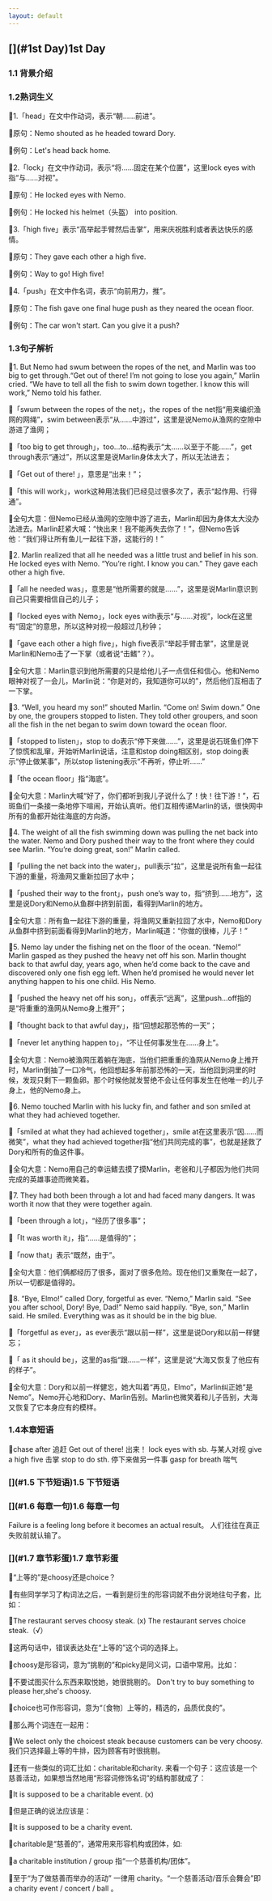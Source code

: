```yaml
---
layout: default
---
```


## [](#1st Day)1st Day

### [](#1.1背景介绍)1.1 背景介绍
 

 
### [](#1.2熟词生义)1.2熟词生义

🧣1.「head」在文中作动词，表示“朝……前进”。

🧦原句：Nemo shouted as he headed toward Dory.

🧦例句：Let's head back home.

🧣2.「lock」在文中作动词，表示“将……固定在某个位置”，这里lock eyes with指“与……对视”。

🧦原句：He locked eyes with Nemo.

🧦例句：He locked his helmet（头盔） into position.

🧣3.「high five」表示“高举起手臂然后击掌”，用来庆祝胜利或者表达快乐的感情。

🧦原句：They gave each other a high five.

🧦例句：Way to go! High five!

🧣4.「push」在文中作名词，表示“向前用力，推”。

🧦原句：The fish gave one final huge push as they neared the ocean floor.

🧦例句：The car won't start. Can you give it a push?



### [](#1.3句子解析)1.3句子解析

🧣1. But Nemo had swum between the ropes of the net, and Marlin was too big to get through.“Get out of there! I’m not going to lose you again,” Marlin cried. “We have to tell all the fish to swim down together. I know this will work,” Nemo told his father.

🧦「swum between the ropes of the net」，the ropes of the net指“用来编织渔网的网绳”，swim between表示“从……中游过”，这里是说Nemo从渔网的空隙中游进了渔网；

🧦「too big to get through」，too…to…结构表示“太……以至于不能……”，get through表示“通过”，所以这里是说Marlin身体太大了，所以无法进去；

🧦「Get out of there! 」，意思是“出来！”；

🧦「this will work」，work这种用法我们已经见过很多次了，表示“起作用、行得通”。

🧦全句大意：但Nemo已经从渔网的空隙中游了进去，Marlin却因为身体太大没办法进去。Marlin赶紧大喊：“快出来！我不能再失去你了！”，但Nemo告诉他：“我们得让所有鱼儿一起往下游，这能行的！”

🧣2.  Marlin realized that all he needed was a little trust and belief in his son. He locked eyes with Nemo. “You’re right. I know you can.” They gave each other a high five.

🧦「all he needed was」，意思是“他所需要的就是……”，这里是说Marlin意识到自己只需要相信自己的儿子；

🧦「locked eyes with Nemo」，lock eyes with表示“与……对视”，lock在这里有“固定”的意思，所以这种对视一般超过几秒钟；

🧦「gave each other a high five」，high five表示“举起手臂击掌”，这里是说Marlin和Nemo击了一下掌（或者说“击鳍”？）。

🧦全句大意：Marlin意识到他所需要的只是给他儿子一点信任和信心。他和Nemo眼神对视了一会儿，Marlin说：“你是对的，我知道你可以的”，然后他们互相击了一下掌。

🧣3. “Well, you heard my son!” shouted Marlin. “Come on! Swim down.” One by one, the groupers stopped to listen. They told other groupers, and soon all the fish in the net began to swim down toward the ocean floor.

🧦「stopped to listen」，stop to do表示“停下来做……”，这里是说石斑鱼们停下了惊慌和乱窜，开始听Marlin说话，注意和stop doing相区别，stop doing表示“停止做某事”，所以stop listening表示“不再听，停止听……”

🧦「the ocean floor」指“海底”。

🧦全句大意：Marlin大喊“好了，你们都听到我儿子说什么了！快！往下游！”，石斑鱼们一条接一条地停下喧闹，开始认真听。他们互相传递Marlin的话，很快网中所有的鱼都开始往海底的方向游。

🧣4. The weight of all the fish swimming down was pulling the net back into the water. Nemo and Dory pushed their way to the front where they could see Marlin. “You’re doing great, son!” Marlin called.

🧦「pulling the net back into the water」，pull表示“拉”，这里是说所有鱼一起往下游的重量，将渔网又重新拉回了水中；

🧦「pushed their way to the front」，push one’s way to，指“挤到……地方”，这里是说Dory和Nemo从鱼群中挤到前面，看得到Marlin的地方。

🧦全句大意：所有鱼一起往下游的重量，将渔网又重新拉回了水中，Nemo和Dory从鱼群中挤到前面看得到Marlin的地方，Marlin喊道：“你做的很棒，儿子！”

🧣5. Nemo lay under the fishing net on the floor of the ocean. “Nemo!” Marlin gasped as they pushed the heavy net off his son. Marlin thought back to that awful day, years ago, when he’d come back to the cave and discovered only one fish egg left.  When he’d promised he would never let anything happen to his one child. His Nemo.

🧦「pushed the heavy net off his son」，off表示“远离”，这里push...off指的是“将重重的渔网从Nemo身上推开”；

🧦「thought back to that awful day」，指“回想起那恐怖的一天”；

🧦「never let anything happen to」，“不让任何事发生在……身上”。

🧦全句大意：Nemo被渔网压着躺在海底，当他们把重重的渔网从Nemo身上推开时，Marlin倒抽了一口冷气，他回想起多年前那恐怖的一天，当他回到洞里的时候，发现只剩下一颗鱼卵。那个时候他就发誓绝不会让任何事发生在他唯一的儿子身上，他的Nemo身上。

🧣6. Nemo touched Marlin with his lucky fin, and father and son smiled at what they had achieved together.

🧦「smiled at what they had achieved together」，smile at在这里表示“因……而微笑”，what they had achieved together指“他们共同完成的事”，也就是拯救了Dory和所有的鱼这件事。

🧦全句大意：Nemo用自己的幸运鳍去摸了摸Marlin，老爸和儿子都因为他们共同完成的英雄事迹而微笑着。

🧣7. They had both been through a lot and had faced many dangers. It was worth it now that they were together again.

🧦「been through a lot」，“经历了很多事”；

🧦「It was worth it」，指“……是值得的”；

🧦「now that」表示“既然，由于”。

🧦全句大意：他们俩都经历了很多，面对了很多危险。现在他们又重聚在一起了，所以一切都是值得的。

🧣8. “Bye, Elmo!” called Dory, forgetful as ever. “Nemo,” Marlin said. “See you after school, Dory! Bye, Dad!” Nemo said happily. “Bye, son,” Marlin said. He smiled. Everything was as it should be in the big blue.

🧦「forgetful as ever」，as ever表示“跟以前一样”，这里是说Dory和以前一样健忘；

🧦「 as it should be」，这里的as指“跟……一样”，这里是说“大海又恢复了他应有的样子”。

🧦全句大意：Dory和以前一样健忘，她大叫着“再见，Elmo”，Marlin纠正她“是Nemo”。Nemo开心地和Dory、Marlin告别。Marlin也微笑着和儿子告别，大海又恢复了它本身应有的模样。


### [](#1.4本章短语)1.4本章短语

🧣chase after 追赶
Get out of there! 出来！
lock eyes with sb. 与某人对视
give a high five 击掌
stop to do sth. 停下来做另一件事
gasp for breath 喘气

### [](#1.5 下节短语)1.5 下节短语



### [](#1.6 每章一句)1.6 每章一句

Failure is a feeling long before it becomes an actual result。
人们往往在真正失败前就认输了。

### [](#1.7 章节彩蛋)1.7 章节彩蛋

🧣“上等的”是choosy还是choice？

🧣有些同学学习了构词法之后，一看到是衍生的形容词就不由分说地往句子套，比如：

🧦The restaurant serves choosy steak. (x)
The restaurant serves choice steak.（√）

🧦这两句话中，错误表达处在“上等的”这个词的选择上。

🧣choosy是形容词，意为“挑剔的”和picky是同义词，口语中常用。比如：

🧦不要试图买什么东西来取悦她，她很挑剔的。 
Don't try to buy something to please her,she's choosy. 

🧦choice也可作形容词，意为“〔食物〕上等的，精选的，品质优良的”。

🧣那么两个词连在一起用： 

🧦We select only the choicest steak because customers can be very choosy.
我们只选择最上等的牛排，因为顾客有时很挑剔。

🧣还有一些类似的词汇比如：charitable和charity. 来看一个句子：这应该是一个慈善活动，如果想当然地用“形容词修饰名词”的结构那就成了：

🧦It is supposed to be a charitable event. (x)

🧦但是正确的说法应该是：

🧦It is supposed to be a charity event.

🧣charitable是“慈善的”，通常用来形容机构或团体，如:

🧦a charitable institution / group 指“一个慈善机构/团体”。

🧦至于“为了做慈善而举办的活动” 一律用 charity。“一个慈善活动/音乐会舞会”即a charity event / concert / ball 。





